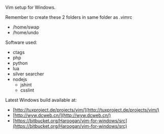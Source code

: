 Vim setup for Windows.

Remember to create these 2 folders in same folder as .vimrc

- /home/swap
- /home/undo

Software used:

- ctags
- php
- python
- lua
- silver searcher
- nodejs
	- jshint
	- csslint

Latest Windows build available at:

- [http://tuxproject.de/projects/vim/](http://tuxproject.de/projects/vim/)
- [http://wyw.dcweb.cn/](http://wyw.dcweb.cn/)
- [https://bitbucket.org/Haroogan/vim-for-windows/src](https://bitbucket.org/Haroogan/vim-for-windows/src)
